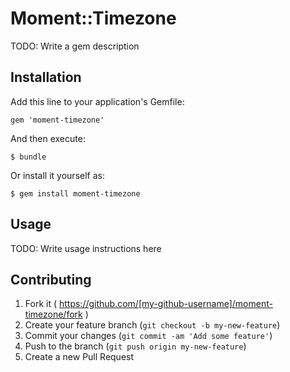 # Moment::Timezone

TODO: Write a gem description

## Installation

Add this line to your application's Gemfile:

    gem 'moment-timezone'

And then execute:

    $ bundle

Or install it yourself as:

    $ gem install moment-timezone

## Usage

TODO: Write usage instructions here

## Contributing

1. Fork it ( https://github.com/[my-github-username]/moment-timezone/fork )
2. Create your feature branch (`git checkout -b my-new-feature`)
3. Commit your changes (`git commit -am 'Add some feature'`)
4. Push to the branch (`git push origin my-new-feature`)
5. Create a new Pull Request
